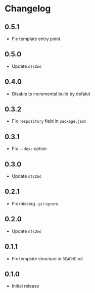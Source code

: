 # Changelog

## 0.5.1

- Fix template entry point

## 0.5.0

- Update `dts2md`

## 0.4.0

- Disable ts incremental build by defalut

## 0.3.2

- Fix `respository` field in `package.json`

## 0.3.1

- Fix `--desc` option

## 0.3.0

- Update `dts2md`

## 0.2.1

- Fix missing `.gitignore`

## 0.2.0

- Update `dts2md`

## 0.1.1

- Fix template structure in `README.md`

## 0.1.0

- Initial release
